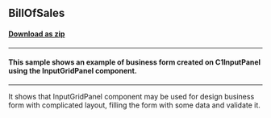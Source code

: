 ## BillOfSales
#### [Download as zip](https://grapecity.github.io/DownGit/#/home?url=https://github.com/GrapeCity/ComponentOne-WinForms-Samples/tree/master/Core\InputPanel\CS\BillOfSale)
____
#### This sample shows an example of business form created on C1InputPanel using the InputGridPanel component.
____
It shows that InputGridPanel component may be used for design business form with complicated layout, filling the form with some data and validate it.
